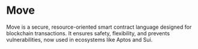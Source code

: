 # Move
Move is a secure, resource-oriented smart contract language designed for blockchain transactions. It ensures safety, flexibility, and prevents vulnerabilities, now used in ecosystems like Aptos and Sui.
